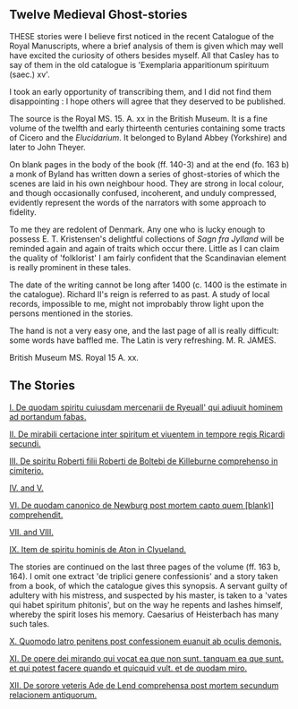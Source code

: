 ## Twelve Medieval Ghost-stories

THESE stories were I believe first noticed in the recent Catalogue
of the Royal Manuscripts, where a brief analysis of them is given
which may well have excited the curiosity of others besides
myself. All that Casley has to say of them in the old catalogue
is 'Exemplaria apparitionum spirituum (saec.) xv'.

I took an early opportunity of transcribing them, and I did
not find them disappointing : I hope others will agree that they
deserved to be published.

The source is the Royal MS. 15. A. xx in the British Museum.
It is a fine volume of the twelfth and early thirteenth centuries
containing some tracts of Cicero and the *Elucidarium*. It belonged
to Byland Abbey (Yorkshire) and later to John Theyer.

On blank pages in the body of the book (ff. 140-3) and at the
end (fo. 163 b) a monk of Byland has written down a series of
ghost-stories of which the scenes are laid in his own neighbour
hood. They are strong in local colour, and though occasionally
confused, incoherent, and unduly compressed, evidently represent
the words of the narrators with some approach to fidelity.

To me they are redolent of Denmark. Any one who is lucky
enough to possess E. T. Kristensen's delightful collections of *Sagn
fra Jylland* will be reminded again and again of traits which occur
there. Little as I can claim the quality of 'folklorist' I am fairly
confident that the Scandinavian element is really prominent in
these tales.

The date of the writing cannot be long after 1400 (c. 1400 is
the estimate in the catalogue). Richard II's reign is referred to
as past. A study of local records, impossible to me, might not
improbably throw light upon the persons mentioned in the
stories.

The hand is not a very easy one, and the last page of all is
really difficult: some words have baffled me. The Latin is very
refreshing. M. R. JAMES.

British Museum MS. Royal 15 A. xx.

## The Stories

[I. De quodam spiritu cuiusdam mercenarii de Ryeuall' qui adiuuit hominem ad portandum fabas.](Story_I.md)

[II. De mirabili certacione inter spiritum et viuentem in tempore regis Ricardi secundi.](Story_II.md)

[III. De spiritu Roberti filii Roberti de Boltebi de Killeburne comprehenso in cimiterio.](Story_III.md)

[IV. and V.](Stories_IV_V.md)

[VI. De quodam canonico de Newburg post mortem capto quem \[blank)\] comprehendit.](Story_VI.md)

[VII. and VIII.](Stories_VII_VIII.md)

[IX. Item de spiritu hominis de Aton in Clyueland.](Story_IX.md)

The stories are continued on the last three pages of the volume (ff. 163 b, 164). I omit one extract 'de triplici genere confessionis' and a story taken from a book, of which the catalogue gives this synopsis. A servant guilty of adultery with his mistress, and suspected by his master, is taken to a 'vates qui habet spiritum phitonis', but on the way he repents and lashes himself, whereby the spirit loses his memory. Caesarius of Heisterbach has many such tales.

[X. Quomodo latro penitens post confessionem euanuit ab oculis demonis.](Story_X.md)

[XI. De opere dei mirando qui vocat ea que non sunt. tanquam ea que sunt. et qui potest facere quando et quicquid vult. et de quodam miro.](Story_XI.md)

[XII. De sorore veteris Ade de Lend comprehensa post mortem secundum relacionem antiquorum.](Story_XII.md)


